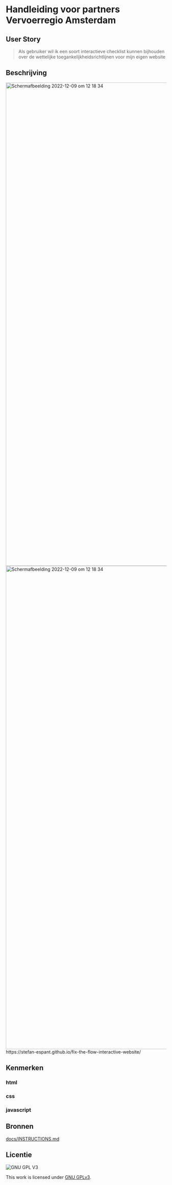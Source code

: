 <!-- > _Fork_ deze leertaak en ga aan de slag. 
Onderstaande outline ga je gedurende deze taak in jouw eigen GitHub omgeving uitwerken. 
De instructie vind je in: [docs/INSTRUCTIONS.md](docs/INSTRUCTIONS.md) -->

<!-- Geef je project een titel en schrijf in één zin wat het is -->
# Handleiding voor partners Vervoerregio Amsterdam

## User Story
<!-- Schrijf de user story waar je aan hebt gewerkt  -->
> Als gebruiker wil ik een soort interactieve checklist kunnen bijhouden over de wettelijke toegankelijkheidsrichtlijnen voor mijn eigen website

## Beschrijving
<!-- In de Beschrijving staat hoe je project er uit ziet, hoe het werkt en wat je er mee kan. -->
<!-- Voeg een mooie poster visual toe 📸 -->
<!-- Voeg een link toe naar Github Pages 🌐-->

<img width="1512" alt="Schermafbeelding 2022-12-09 om 12 18 34" src="https://user-images.githubusercontent.com/89298385/209146597-6329c576-35de-4919-8204-fd62b793a694.png">
<img width="1512" alt="Schermafbeelding 2022-12-09 om 12 18 34" src="https://user-images.githubusercontent.com/89298385/209147022-850eb4a9-822b-4764-b730-666776289e04.png">
https://stefan-espant.github.io/fix-the-flow-interactive-website/

## Kenmerken
<!-- Bij Kenmerken staat welke technieken zijn gebruikt en hoe. Wat is de HTML structuur? Wat zijn de belangrijkste dingen in CSS? Wat is er met JS gedaan en hoe? -->

### html


### css


### javascript


## Bronnen

[docs/INSTRUCTIONS.md](docs/INSTRUCTIONS.md)


## Licentie

![GNU GPL V3](https://www.gnu.org/graphics/gplv3-127x51.png)

This work is licensed under [GNU GPLv3](./LICENSE).
